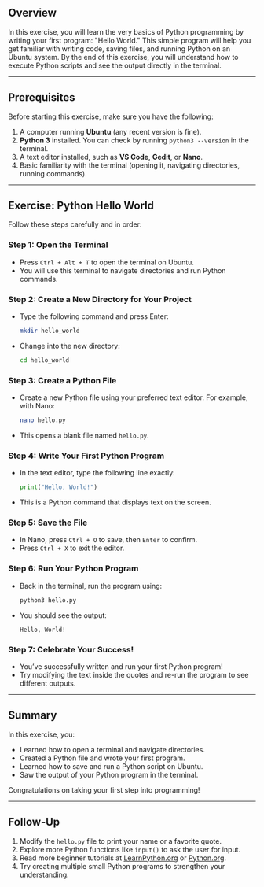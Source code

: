 <!--
{
  "ID": "84273659",
  "Title": "Python Hello World Exercise",
  "Tags": ["Python", "Programming", "Beginner", "Ubuntu", "Coding"],
  "Description": "A beginner-friendly exercise to introduce students to Python programming by creating a simple Hello World program on Ubuntu.",
  "Query": "Generate a Python Hello World training exercise for beginners on Ubuntu with detailed steps and sections.",
  "Model": "GPT-5-mini",
  "Focus": "Programming",
  "Level": "Beginner",
  "Date": "20250828",
  "Links": ["https://www.python.org/", "https://ubuntu.com/tutorials/install-python", "https://www.learnpython.org/"],
  "Filename": "python_hello_world_ubuntu"
}
-->

## Overview

In this exercise, you will learn the very basics of Python programming by writing your first program: "Hello World." This simple program will help you get familiar with writing code, saving files, and running Python on an Ubuntu system. By the end of this exercise, you will understand how to execute Python scripts and see the output directly in the terminal.

---

## Prerequisites

Before starting this exercise, make sure you have the following:

1. A computer running **Ubuntu** (any recent version is fine).
2. **Python 3** installed. You can check by running `python3 --version` in the terminal.
3. A text editor installed, such as **VS Code**, **Gedit**, or **Nano**.
4. Basic familiarity with the terminal (opening it, navigating directories, running commands).

---

## Exercise: Python Hello World

Follow these steps carefully and in order:

### Step 1: Open the Terminal

* Press `Ctrl + Alt + T` to open the terminal on Ubuntu.
* You will use this terminal to navigate directories and run Python commands.

### Step 2: Create a New Directory for Your Project

* Type the following command and press Enter:

  ```bash
  mkdir hello_world
  ```
* Change into the new directory:

  ```bash
  cd hello_world
  ```

### Step 3: Create a Python File

* Create a new Python file using your preferred text editor. For example, with Nano:

  ```bash
  nano hello.py
  ```
* This opens a blank file named `hello.py`.

### Step 4: Write Your First Python Program

* In the text editor, type the following line exactly:

  ```python
  print("Hello, World!")
  ```
* This is a Python command that displays text on the screen.

### Step 5: Save the File

* In Nano, press `Ctrl + O` to save, then `Enter` to confirm.
* Press `Ctrl + X` to exit the editor.

### Step 6: Run Your Python Program

* Back in the terminal, run the program using:

  ```bash
  python3 hello.py
  ```
* You should see the output:

  ```
  Hello, World!
  ```

### Step 7: Celebrate Your Success!

* You’ve successfully written and run your first Python program!
* Try modifying the text inside the quotes and re-run the program to see different outputs.

---

## Summary

In this exercise, you:

* Learned how to open a terminal and navigate directories.
* Created a Python file and wrote your first program.
* Learned how to save and run a Python script on Ubuntu.
* Saw the output of your Python program in the terminal.

Congratulations on taking your first step into programming!

---

## Follow-Up

1. Modify the `hello.py` file to print your name or a favorite quote.
2. Explore more Python functions like `input()` to ask the user for input.
3. Read more beginner tutorials at [LearnPython.org](https://www.learnpython.org/) or [Python.org](https://www.python.org/).
4. Try creating multiple small Python programs to strengthen your understanding.

